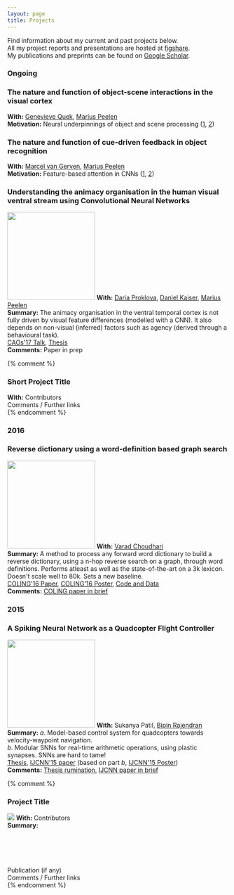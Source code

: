 ```yaml
---
layout: page
title: Projects
---
```



<p class="message">
  Find information about my current and past projects below.<br>
  All my project reports and presentations are hosted at <a href="https://figshare.com/authors/Sushrut%20Thorat/522624">figshare</a>.<br>
  My publications and preprints can be found on <a href="https://scholar.google.it/citations?user=MPFzJQgAAAAJ&hl=en">Google Scholar</a>.
</p>

<h3>
<div class="p_year">
  Ongoing
</div>
</h3>

[//]: # (Project with Peelen in the PhD)

<div class="p_post">
  <h3 class="p_post_h">The nature and function of object-scene interactions in the visual cortex</h3>
  <b>With:</b> <a href="https://scholar.google.com/citations?user=2ToC6n4AAAAJ&hl=en">Genevieve Quek</a>, <a href="https://scholar.google.nl/citations?user=IX0uaEQAAAAJ&hl=en&oi=ao">Marius Peelen</a><br>
  <b>Motivation:</b> Neural underpinnings of object and scene processing (<a href="http://www.jneurosci.org/content/37/32/7700?utm_source=TrendMD&utm_medium=cpc&utm_campaign=JNeurosci_TrendMD_1">1</a>, <a href="https://doi.org/10.1016/j.neuroimage.2017.12.065">2</a>)
</div>

[//]: # (Project with Peelen and Marcel)

<div class="p_post">
  <h3 class="p_post_h">The nature and function of cue-driven feedback in object recognition</h3>
  <b>With:</b> <a href="https://scholar.google.nl/citations?user=sX0ZypwAAAAJ&hl=en&oi=ao">Marcel van Gerven</a>, <a href="https://scholar.google.nl/citations?user=IX0uaEQAAAAJ&hl=en&oi=ao">Marius Peelen</a><br>
  <b>Motivation:</b> Feature-based attention in CNNs (<a href="https://doi.org/10.1101/233338">1</a>, <a href="https://doi.org/10.6084/m9.figshare.5462164.v1">2</a>)
</div>


[//]: # (Project with Peelen)

<div class="p_post">
  <h3 class="p_post_h">Understanding the animacy organisation in the human visual ventral stream using Convolutional Neural Networks</h3>
  <img class="p_post" src="{{site.url}}/assets/anim_proj.png" height="200">
  <b>With:</b> <a href="https://scholar.google.it/citations?user=5GQjAZkAAAAJ&hl=en&oi=ao">Daria Proklova</a>, <a href="https://scholar.google.nl/citations?user=v4CvWHgAAAAJ&hl=en">Daniel Kaiser</a>, <a href="https://scholar.google.nl/citations?user=IX0uaEQAAAAJ&hl=en&oi=ao">Marius Peelen</a><br>
  <b>Summary:</b> The animacy organisation in the ventral temporal cortex is not fully driven by visual feature differences (modelled with a CNN). It also depends on non-visual (inferred) factors such as agency (derived through a behavioural task).<br>
  <a href="https://youtu.be/L-BZKw72Nb4?list=PL0HxeKpsusXCyMF_GfQJ0eMagKNYU79xq">CAOs'17 Talk</a>, <a href="https://doi.org/10.6084/m9.figshare.5919154.v1">Thesis</a><br>
  <b>Comments:</b> Paper in prep <br>
</div>

{% comment %}
<div class="p_post">
  <h3 class="p_post_h">Short Project Title</h3>
  <b>With:</b> Contributors<br>
  Comments / Further links
</div>
{% endcomment %}

<h3>
<div class="p_year">
  2016
</div>
</h3>

[//]: # (Project with Varad, RD)

<div class="p_post">
  <h3 class="p_post_h">Reverse dictionary using a word-definition based graph search</h3>
  <img class="p_post" src="{{site.url}}/assets/revmap.png" height="200">
  <b>With:</b> <a href="https://www.linkedin.com/in/vardos/">Varad Choudhari</a> <br>
  <b>Summary:</b> A method to process any forward word dictionary to build a reverse dictionary, using a n-hop reverse search on a graph, through word definitions. Performs atleast as well as the state-of-the-art on a 3k lexicon. Doesn't scale well to 80k. Sets a new baseline.<br>
  <a href="http://arxiv.org/abs/1606.00025">COLING'16 Paper</a>, <a href="{{site.url}}/assets/coling2016_poster.pdf">COLING'16 Poster</a>, <a href="https://github.com/novelmartis/RD16demo">Code and Data</a><br>
  <b>Comments:</b> <a href="{{site.url}}/2016/11/06/reverse-dictionary">COLING paper in brief</a><br>
</div>

<h3>
<div class="p_year">
  2015
</div>
</h3>

[//]: # (Project with Bipin, IJCNN)

<div class="p_post">
  <h3 class="p_post_h">A Spiking Neural Network as a Quadcopter Flight Controller</h3>
  <img class="p_post" src="{{site.url}}/assets/btp.png" height="200">
  <b>With:</b> Sukanya Patil, <a href="https://sites.google.com/site/rajendranbipin/">Bipin Rajendran</a> <br>
  <b>Summary:</b> <i>a</i>. Model-based control system for quadcopters towards velocity-waypoint navigation.<br> <i>b</i>. Modular SNNs for real-time arithmetic operations, using plastic synapses. SNNs are hard to tame!<br>
  <a href="https://dx.doi.org/10.6084/m9.figshare.1582657.v1">Thesis</a>, <a href="http://dx.doi.org/10.1109/IJCNN.2015.7280822">IJCNN'15 paper</a> (based on part <i>b</i>, <a href="{{site.url}}/assets/ijcnn2015_poster.pdf">IJCNN'15 Poster</a>) <br>
  <b>Comments:</b> <a href="{{site.url}}/2016/06/05/quadcopter-control-using-snn">Thesis rumination</a>, <a href="{{site.url}}/2016/06/09/arithmetic-computation">IJCNN paper in brief</a><br>
</div>

{% comment %}
<div class="p_post">
  <h3 class="p_post_h">Project Title</h3>
  <img class="p_post_i" src="http://placehold.it/200x200">
  <b>With:</b> Contributors <br>
  <b>Summary:</b><br><br><br><br><br><br>
  Publication (if any) <br>
  Comments / Further links
</div>
{% endcomment %}

